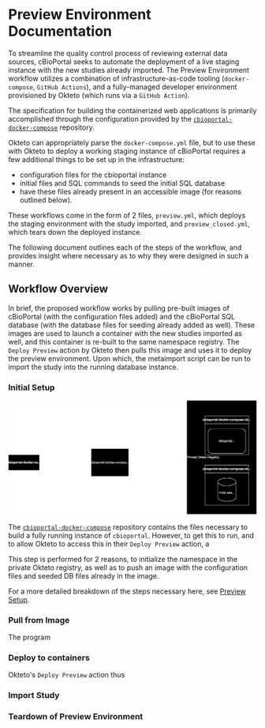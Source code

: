 # Preview Environment Documentation

To streamline the quality control process of reviewing external data sources, cBioPortal seeks to automate the deployment of a live staging instance with the new studies already imported. The Preview Environment workflow utilizes a combination of infrastructure-as-code tooling (`docker-compose`, `GitHub Actions`), and a fully-managed developer environment provisioned by Okteto (which runs via a `GitHub Action`).

The specification for building the containerized web applications is primarily accomplished through the configuration provided by the [`cbioportal-docker-compose`](https://github.com/cBioPortal/cbioportal-docker-compose) repository.

Okteto can appropriately parse the `docker-compose.yml` file, but to use these with Okteto to deploy a working staging instance of cBioPortal requires a few additional things to be set up in the infrastructure:

* configuration files for the cbioportal instance
* initial files and SQL commands to seed the initial SQL database
* have these files already present in an accessible image (for reasons outlined below).

These workflows come in the form of 2 files, `preview.yml`, which deploys the staging environment with the study imported, and `preview_closed.yml`, which tears down the deployed instance.

The following document outlines each of the steps of the workflow, and provides insight where necessary as to why they were designed in such a manner.

## Workflow Overview

In brief, the proposed workflow works by pulling pre-built images of cBioPortal (with the configuration files added) and the cBioPortal SQL database (with the database files for seeding already added as well). These images are used to launch a container with the new studies imported as well, and this container is re-built to the same namespace registry. The `Deploy Preview` action by Okteto then pulls this image and uses it to deploy the preview environment. Upon which, the metaimport script can be run to import the study into the running database instance.


### Initial Setup

![image](/Intial_Setup.drawio.svg)

The [`cbioportal-docker-compose`](https://github.com/cBioPortal/cbioportal-docker-compose) repository contains the files necessary to build a fully running instance of `cbioportal`. However, to get this to run, and to allow Okteto to access this in their `Deploy Preview` action, a 

This step is performed for 2 reasons, to initialize the namespace in the private Okteto registry, as well as to push an image with the configuration files and seeded DB files already in the image.

For a more detailed breakdown of the steps necessary here, see [Preview Setup](Preview_Setup.md).

### Pull from Image
The program

### Deploy to containers
Okteto's `Deploy Preview` action thus 

### Import Study

### Teardown of Preview Environment
